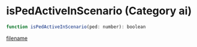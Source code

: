 # isPedActiveInScenario (Category ai)

```js
function isPedActiveInScenario(ped: number): boolean
```

[filename](isPedActiveInScenario_m.md ':include')